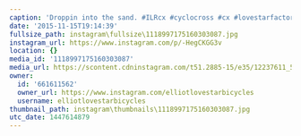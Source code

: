 ```yaml
---
caption: 'Droppin into the sand. #ILRcx #cyclocross #cx #lovestarfactoryteam'
date: '2015-11-15T19:14:39'
fullsize_path: instagram\fullsize\1118997175160303087.jpg
instagram_url: https://www.instagram.com/p/-HegCKGG3v
location: {}
media_id: '1118997175160303087'
media_url: https://scontent.cdninstagram.com/t51.2885-15/e35/12237611_531943123628779_35464292_n.jpg?ig_cache_key=MTExODk5NzE3NTE2MDMwMzA4Nw%3D%3D.2
owner:
  id: '661611562'
  owner_url: https://www.instagram.com/elliotlovestarbicycles
  username: elliotlovestarbicycles
thumbnail_path: instagram\thumbnails\1118997175160303087.jpg
utc_date: 1447614879
---
```

